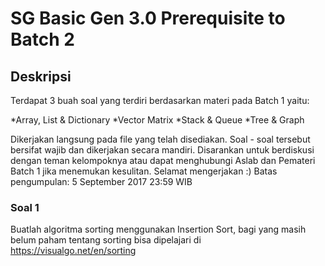 # SG Basic Gen 3.0 Prerequisite to Batch 2

## Deskripsi
Terdapat 3 buah soal yang terdiri berdasarkan materi pada Batch 1 yaitu:

*Array, List & Dictionary
*Vector Matrix
*Stack & Queue
*Tree & Graph

Dikerjakan langsung pada file yang telah disediakan. Soal - soal tersebut bersifat wajib dan dikerjakan secara mandiri. Disarankan untuk berdiskusi dengan teman kelompoknya atau dapat menghubungi Aslab dan Pemateri Batch 1 jika menemukan kesulitan. Selamat mengerjakan :)
Batas pengumpulan: 5 September 2017 23:59 WIB

### Soal 1
Buatlah algoritma sorting menggunakan Insertion Sort, bagi yang masih belum paham tentang sorting bisa dipelajari di https://visualgo.net/en/sorting
